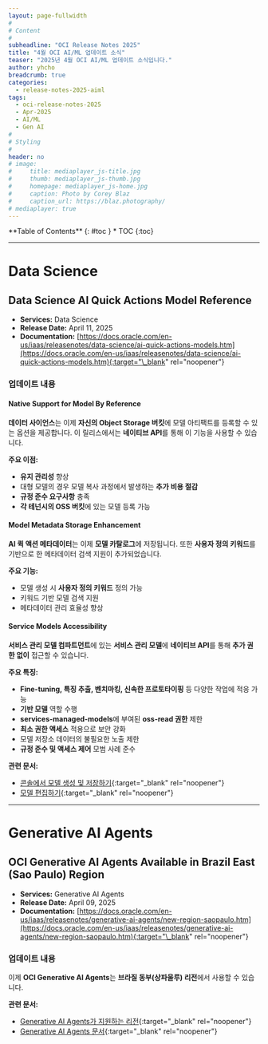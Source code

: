 ```yaml
---
layout: page-fullwidth
#
# Content
#
subheadline: "OCI Release Notes 2025"
title: "4월 OCI AI/ML 업데이트 소식"
teaser: "2025년 4월 OCI AI/ML 업데이트 소식입니다."
author: yhcho
breadcrumb: true
categories:
  - release-notes-2025-aiml
tags:
  - oci-release-notes-2025
  - Apr-2025
  - AI/ML
  - Gen AI
#
# Styling
#
header: no
# image:
#     title: mediaplayer_js-title.jpg
#     thumb: mediaplayer_js-thumb.jpg
#     homepage: mediaplayer_js-home.jpg
#     caption: Photo by Corey Blaz
#     caption_url: https://blaz.photography/
# mediaplayer: true
---
```


<div class="panel radius" markdown="1">
**Table of Contents**
{: #toc }
*  TOC
{:toc}
</div>

---

# Data Science

## Data Science AI Quick Actions Model Reference

- **Services:** Data Science
- **Release Date:** April 11, 2025
- **Documentation:** [https://docs.oracle.com/en-us/iaas/releasenotes/data-science/ai-quick-actions-models.htm](https://docs.oracle.com/en-us/iaas/releasenotes/data-science/ai-quick-actions-models.htm){:target="\_blank" rel="noopener"}

### 업데이트 내용

#### Native Support for Model By Reference

**데이터 사이언스**는 이제 **자신의 Object Storage 버킷**에 모델 아티팩트를 등록할 수 있는 옵션을 제공합니다. 이 릴리스에서는 **네이티브 API**를 통해 이 기능을 사용할 수 있습니다.

**주요 이점:**

- **유지 관리성** 향상
- 대형 모델의 경우 모델 복사 과정에서 발생하는 **추가 비용 절감**
- **규정 준수 요구사항** 충족
- **각 테넌시의 OSS 버킷**에 있는 모델 등록 가능

#### Model Metadata Storage Enhancement

**AI 퀵 액션 메타데이터**는 이제 **모델 카탈로그**에 저장됩니다. 또한 **사용자 정의 키워드**를 기반으로 한 메타데이터 검색 지원이 추가되었습니다.

**주요 기능:**

- 모델 생성 시 **사용자 정의 키워드** 정의 가능
- 키워드 기반 모델 검색 지원
- 메타데이터 관리 효율성 향상

#### Service Models Accessibility

**서비스 관리 모델 컴파트먼트**에 있는 **서비스 관리 모델**에 **네이티브 API**를 통해 **추가 권한 없이** 접근할 수 있습니다.

**주요 특징:**

- **Fine-tuning, 특징 추출, 벤치마킹, 신속한 프로토타이핑** 등 다양한 작업에 적응 가능
- **기반 모델** 역할 수행
- **services-managed-models**에 부여된 **oss-read 권한** 제한
- **최소 권한 액세스** 적용으로 보안 강화
- 모델 저장소 데이터의 불필요한 노출 제한
- **규정 준수 및 액세스 제어** 모범 사례 준수

**관련 문서:**

- [콘솔에서 모델 생성 및 저장하기](https://docs.oracle.com/iaas/Content/data-science/using/manage-models.htm#create-model){:target="\_blank" rel="noopener"}
- [모델 편집하기](https://docs.oracle.com/iaas/Content/data-science/using/manage-models.htm#edit-model){:target="\_blank" rel="noopener"}

---

# Generative AI Agents

## OCI Generative AI Agents Available in Brazil East (Sao Paulo) Region

- **Services:** Generative AI Agents
- **Release Date:** April 09, 2025
- **Documentation:** [https://docs.oracle.com/en-us/iaas/releasenotes/generative-ai-agents/new-region-saopaulo.htm](https://docs.oracle.com/en-us/iaas/releasenotes/generative-ai-agents/new-region-saopaulo.htm){:target="\_blank" rel="noopener"}

### 업데이트 내용

이제 **OCI Generative AI Agents**는 **브라질 동부(상파울루) 리전**에서 사용할 수 있습니다.

**관련 문서:**

- [Generative AI Agents가 지원하는 리전](https://docs.oracle.com/iaas/Content/generative-ai-agents/regions.htm){:target="\_blank" rel="noopener"}
- [Generative AI Agents 문서](https://docs.oracle.com/iaas/Content/generative-ai-agents/home.htm){:target="\_blank" rel="noopener"}
